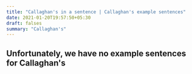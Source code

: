 ```yaml
---
title: "Callaghan's in a sentence | Callaghan's example sentences"
date: 2021-01-20T19:57:50+05:30
draft: falses
summary: "Callaghan's"
---
```

## Unfortunately, we have no example sentences for Callaghan's                 
